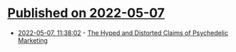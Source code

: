# [Published on 2022-05-07](index.md)

* [2022-05-07, 11:38:02](https://news.ycombinator.com/item?id=31293747) - [The Hyped and Distorted Claims of Psychedelic Marketing](https://www.psymposia.com/magazine/psychedelic-online-advertisements-marketing/)
